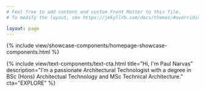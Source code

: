 ```yaml
---
# Feel free to add content and custom Front Matter to this file.
# To modify the layout, see https://jekyllrb.com/docs/themes/#overriding-theme-defaults

layout: page
---
```

{% include view/showcase-components/homepage-showcase-components.html %}

{% include view/text-components/text-cta.html title="Hi, I'm Paul Narvas" description="I'm a passionate Architectural Technologist with a degree in BSc (Hons) Architectual Technology and MSc Technical Architecture." cta="EXPLORE" %}

<!-- 
{% include view/showcase-components/new-card-showcase.html title="Waverly" %}

{% include view/showcase-components/new-card-showcase.html title="Waverly" %}

--> 
